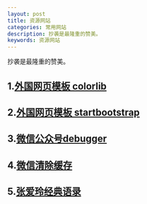 ```yaml
---
layout: post
title: 资源网站
categories: 常用网站
description: 抄袭是最隆重的赞美。
keywords: 资源网站
---
```


抄袭是最隆重的赞美。

## 1.[外国网页模板 colorlib](https://colorlib.com/wp/free-html5-contact-form-templates/)
## 2.[外国网页模板 startbootstrap](https://startbootstrap.com/)

## 3.[微信公众号debugger](https://mp.weixin.qq.com/debug/cgi-bin/sandboxinfo?action=showinfo&t=sandboxndex)
## 4.[微信清除缓存](debugx5.qq.com)

## 5.[张爱玲经典语录](https://www.juzimi.com/writer/%E5%BC%A0%E7%88%B1%E7%8E%B2?page=1)
